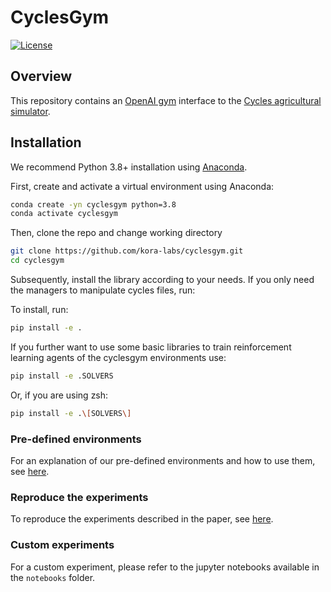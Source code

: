 # CyclesGym
[![License](https://img.shields.io/badge/License-BSD_3--Clause-blue.svg)](LICENSE.txt)


## Overview

This repository contains an [OpenAI gym](https://gym.openai.com/) interface to the [Cycles 
agricultural simulator](https://plantscience.psu.edu/research/labs/kemanian/models-and-tools/cycles).

## Installation

We recommend Python 3.8+ installation using [Anaconda](https://www.anaconda.com/products/individual#downloads).

First, create and activate a virtual environment using Anaconda:

```bash
conda create -yn cyclesgym python=3.8
conda activate cyclesgym
```

Then, clone the repo and change working directory

```bash
git clone https://github.com/kora-labs/cyclesgym.git
cd cyclesgym
```

Subsequently, install the library according to your needs.
If you only need the managers to manipulate cycles files, run:

To install, run:

```bash
pip install -e .
```

If you further want to use some basic libraries to train reinforcement learning agents of the cyclesgym environments use:
```bash
pip install -e .SOLVERS
```

Or, if you are using zsh:
```bash
pip install -e .\[SOLVERS\]
```


### Pre-defined environments
For an explanation of our pre-defined environments and how to use them, see [here](documents/predefined_envs.md).

### Reproduce the experiments  
To reproduce the experiments described in the paper, see [here](documents/experiments.md).

### Custom experiments
For a custom experiment, please refer to the jupyter notebooks available in the `notebooks` folder.
